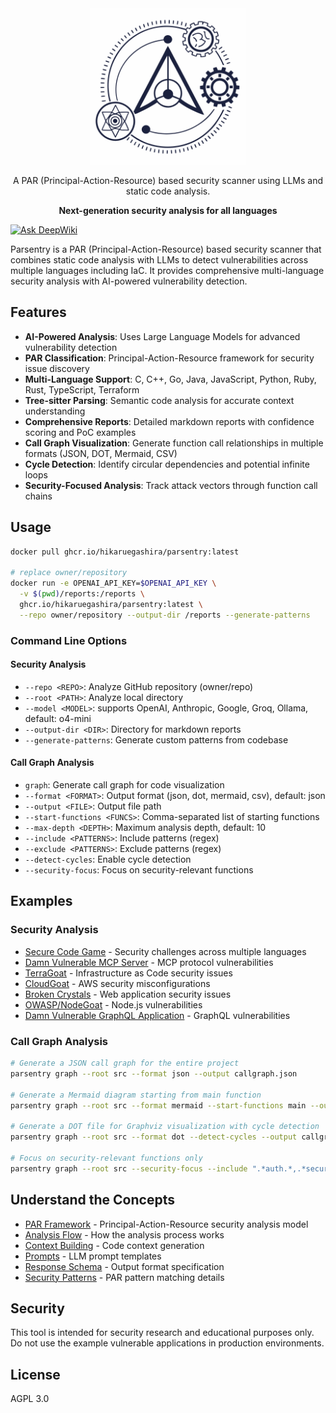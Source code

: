 <div align="center">

  <img width="250" src="./logo.png" alt="Parsentry Logo">

A PAR (Principal-Action-Resource) based security scanner using LLMs and static code analysis.

**Next-generation security analysis for all languages**

</div>

[![Ask DeepWiki](https://deepwiki.com/badge.svg)](https://deepwiki.com/HikaruEgashira/parsentry)

Parsentry is a PAR (Principal-Action-Resource) based security scanner that combines static code analysis with LLMs to detect vulnerabilities across multiple languages including IaC. It provides comprehensive multi-language security analysis with AI-powered vulnerability detection.

## Features

- **AI-Powered Analysis**: Uses Large Language Models for advanced vulnerability detection
- **PAR Classification**: Principal-Action-Resource framework for security issue discovery
- **Multi-Language Support**: C, C++, Go, Java, JavaScript, Python, Ruby, Rust, TypeScript, Terraform
- **Tree-sitter Parsing**: Semantic code analysis for accurate context understanding
- **Comprehensive Reports**: Detailed markdown reports with confidence scoring and PoC examples
- **Call Graph Visualization**: Generate function call relationships in multiple formats (JSON, DOT, Mermaid, CSV)
- **Cycle Detection**: Identify circular dependencies and potential infinite loops
- **Security-Focused Analysis**: Track attack vectors through function call chains

## Usage

```bash
docker pull ghcr.io/hikaruegashira/parsentry:latest

# replace owner/repository
docker run -e OPENAI_API_KEY=$OPENAI_API_KEY \
  -v $(pwd)/reports:/reports \
  ghcr.io/hikaruegashira/parsentry:latest \
  --repo owner/repository --output-dir /reports --generate-patterns
```

### Command Line Options

#### Security Analysis
- `--repo <REPO>`: Analyze GitHub repository (owner/repo)
- `--root <PATH>`: Analyze local directory
- `--model <MODEL>`: supports OpenAI, Anthropic, Google, Groq, Ollama, default: o4-mini
- `--output-dir <DIR>`: Directory for markdown reports
- `--generate-patterns`: Generate custom patterns from codebase

#### Call Graph Analysis
- `graph`: Generate call graph for code visualization
- `--format <FORMAT>`: Output format (json, dot, mermaid, csv), default: json
- `--output <FILE>`: Output file path
- `--start-functions <FUNCS>`: Comma-separated list of starting functions
- `--max-depth <DEPTH>`: Maximum analysis depth, default: 10
- `--include <PATTERNS>`: Include patterns (regex)
- `--exclude <PATTERNS>`: Exclude patterns (regex)
- `--detect-cycles`: Enable cycle detection
- `--security-focus`: Focus on security-relevant functions

## Examples

### Security Analysis
- [Secure Code Game](docs/reports/skills-secure-code-game/summary.md) - Security challenges across multiple languages
- [Damn Vulnerable MCP Server](docs/reports/harishsg993010-damn-vulnerable-MCP-server/summary.md) - MCP protocol vulnerabilities
- [TerraGoat](docs/reports/terragoat/summary.md) - Infrastructure as Code security issues
- [CloudGoat](docs/reports/cloudgoat/summary.md) - AWS security misconfigurations
- [Broken Crystals](docs/reports/NeuraLegion-brokencrystals/summary.md) - Web application security issues
- [OWASP/NodeGoat](docs/reports/NodeGoat/summary.md) - Node.js vulnerabilities
- [Damn Vulnerable GraphQL Application](docs/reports/Damn-Vulnerable-GraphQL-Application/summary.md) - GraphQL vulnerabilities

### Call Graph Analysis

```bash
# Generate a JSON call graph for the entire project
parsentry graph --root src --format json --output callgraph.json

# Generate a Mermaid diagram starting from main function
parsentry graph --root src --format mermaid --start-functions main --output callgraph.md

# Generate a DOT file for Graphviz visualization with cycle detection
parsentry graph --root src --format dot --detect-cycles --output callgraph.dot

# Focus on security-relevant functions only
parsentry graph --root src --security-focus --include ".*auth.*,.*security.*" --format mermaid
```

## Understand the Concepts

- [PAR Framework](docs/concepts/par_framework.md) - Principal-Action-Resource security analysis model
- [Analysis Flow](docs/concepts/analysis_flow.md) - How the analysis process works
- [Context Building](docs/concepts/context.md) - Code context generation
- [Prompts](docs/concepts/prompts.md) - LLM prompt templates
- [Response Schema](docs/concepts/response_schema.md) - Output format specification
- [Security Patterns](docs/concepts/security_patterns.md) - PAR pattern matching details

## Security

This tool is intended for security research and educational purposes only. Do not use the example vulnerable applications in production environments.

## License

AGPL 3.0
